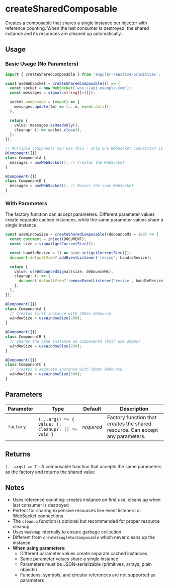 # createSharedComposable

Creates a composable that shares a single instance per injector with reference counting. When the last consumer is destroyed, the shared instance and its resources are cleaned up automatically.

## Usage

### Basic Usage (No Parameters)

```ts
import { createSharedComposable } from 'angular-reactive-primitives';

const useWebSocket = createSharedComposable(() => {
  const socket = new WebSocket('wss://api.example.com');
  const messages = signal<string[]>([]);

  socket.onmessage = (event) => {
    messages.update((m) => [...m, event.data]);
  };

  return {
    value: messages.asReadonly(),
    cleanup: () => socket.close(),
  };
});

// Multiple components can use this - only one WebSocket connection is created
@Component({})
class ComponentA {
  messages = useWebSocket(); // Creates the WebSocket
}

@Component({})
class ComponentB {
  messages = useWebSocket(); // Reuses the same WebSocket
}
```

### With Parameters

The factory function can accept parameters. Different parameter values create separate cached instances, while the same parameter values share a single instance.

```ts
const useWindowSize = createSharedComposable((debounceMs = 100) => {
  const document = inject(DOCUMENT);
  const size = signal(getCurrentSize());

  const handleResize = () => size.set(getCurrentSize());
  document.defaultView?.addEventListener('resize', handleResize);

  return {
    value: useDebouncedSignal(size, debounceMs),
    cleanup: () => {
      document.defaultView?.removeEventListener('resize', handleResize);
    },
  };
});

@Component({})
class ComponentA {
  // Creates first instance with 200ms debounce
  windowSize = useWindowSize(200);
}

@Component({})
class ComponentB {
  // Shares the same instance as ComponentA (both use 200ms)
  windowSize = useWindowSize(200);
}

@Component({})
class ComponentC {
  // Creates a separate instance with 500ms debounce
  windowSize = useWindowSize(500);
}
```

## Parameters

| Parameter | Type                                              | Default    | Description                                                                   |
| --------- | ------------------------------------------------- | ---------- | ----------------------------------------------------------------------------- |
| `factory` | `(...args) => { value: T; cleanup?: () => void }` | _required_ | Factory function that creates the shared resource. Can accept any parameters. |

## Returns

`(...args) => T` - A composable function that accepts the same parameters as the factory and returns the shared value

## Notes

- Uses reference counting: creates instance on first use, cleans up when last consumer is destroyed
- Perfect for sharing expensive resources like event listeners or WebSocket connections
- The `cleanup` function is optional but recommended for proper resource cleanup
- Uses `WeakMap` internally to ensure garbage collection
- Different from `createSingletonComposable` which never cleans up the instance
- **When using parameters**:
  - Different parameter values create separate cached instances
  - Same parameter values share a single instance
  - Parameters must be JSON-serializable (primitives, arrays, plain objects)
  - Functions, symbols, and circular references are not supported as parameters
